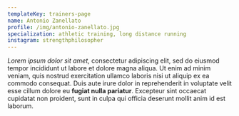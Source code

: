 ```yaml
---
templateKey: trainers-page
name: Antonio Zanellato
profile: /img/antonio-zanellato.jpg
specialization: athletic training, long distance running
instagram: strengthphilosopher
---
```

_Lorem ipsum dolor sit amet_, consectetur adipiscing elit, sed do eiusmod
tempor incididunt ut labore et dolore magna aliqua. Ut enim ad minim veniam,
quis nostrud exercitation ullamco laboris nisi ut aliquip ex ea commodo
consequat. Duis aute irure dolor in reprehenderit in voluptate velit esse
cillum dolore eu **fugiat nulla pariatur**. Excepteur sint occaecat cupidatat
non proident, sunt in culpa qui officia deserunt mollit anim id est laborum.
